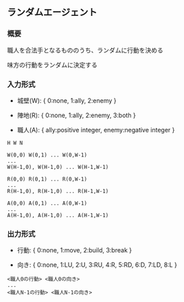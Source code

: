 ## ランダムエージェント


### 概要

職人を合法手となるもののうち、ランダムに行動を決める

味方の行動をランダムに決定する


### 入力形式

- 城壁(W): { 0:none, 1:ally, 2:enemy }

- 陣地(R): { 0:none, 1:ally, 2:enemy, 3:both }

- 職人(A): { ally:positive integer, enemy:negative integer }

```
H W N

W(0,0) W(0,1) ... W(0,W-1)
...
W(H-1,0), W(H-1,0) ... W(H-1,W-1)

R(0,0) R(0,1) ... R(0,W-1)
...
R(H-1,0), R(H-1,0) ... R(H-1,W-1)

A(0,0) A(0,1) ... A(0,W-1)
...
A(H-1,0), A(H-1,0) ... A(H-1,W-1)
```


### 出力形式

- 行動: { 0:none, 1:move, 2:build, 3:break }

- 向き: { 0:none, 1:LU, 2:U, 3:RU, 4:R, 5:RD, 6:D, 7:LD, 8:L }

```
<職人0の行動> <職人0の向き>
...
<職人N-1の行動> <職人N-1の向き>
```
